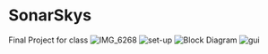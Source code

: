 # SonarSkys
Final Project for class
![IMG_6268](https://github.com/user-attachments/assets/43c97e1d-5612-4e8a-9dfc-4aa670793aa4)
![set-up](https://github.com/user-attachments/assets/c2e7ead8-e863-4f22-b9f8-91533bafec4c)
![Block Diagram](https://github.com/user-attachments/assets/4cbb8fe7-0825-4bdb-aba4-bbd1d38a3756)
![gui](https://github.com/user-attachments/assets/375164cb-f579-42a9-912f-a7bae752a94e)

